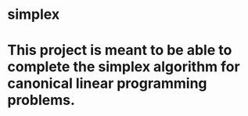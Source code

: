 # simplex
# This project is meant to be able to complete the simplex algorithm for canonical linear programming problems.
